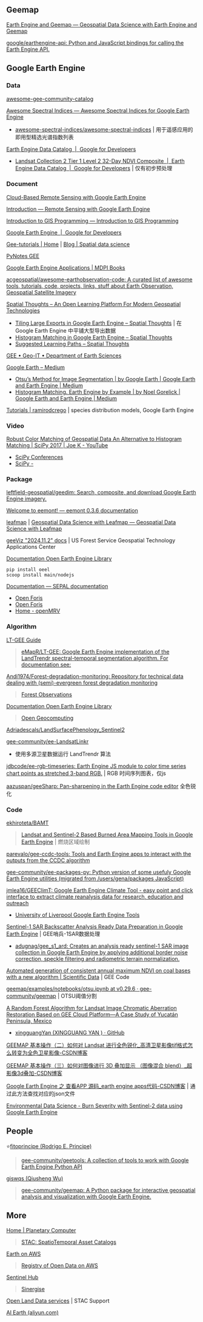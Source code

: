 
## Geemap

[Earth Engine and Geemap — Geospatial Data Science with Earth Engine and Geemap](https://book.geemap.org/index.html)

[google/earthengine-api: Python and JavaScript bindings for calling the Earth Engine API.](https://github.com/google/earthengine-api)

## Google Earth Engine

### Data

[awesome-gee-community-catalog](https://gee-community-catalog.org/)

[Awesome Spectral Indices — Awesome Spectral Indices for Google Earth Engine](https://awesome-ee-spectral-indices.readthedocs.io/en/latest/)

- [awesome-spectral-indices/awesome-spectral-indices](https://github.com/awesome-spectral-indices/awesome-spectral-indices) | 用于遥感应用的即用型精选光谱指数列表

[Earth Engine Data Catalog  |  Google for Developers](https://developers.google.cn/earth-engine/datasets)

- [Landsat Collection 2 Tier 1 Level 2 32-Day NDVI Composite  |  Earth Engine Data Catalog  |  Google for Developers](https://developers.google.com/earth-engine/datasets/catalog/LANDSAT_COMPOSITES_C02_T1_L2_32DAY_NDVI) | 仅有初步预处理

### Document

[Cloud-Based Remote Sensing with Google Earth Engine](https://www.eefabook.org/)

[Introduction — Remote Sensing with Google Earth Engine](https://calekochenour.github.io/remote-sensing-textbook/introduction.html)

[Introduction to GIS Programming — Introduction to GIS Programming](https://geog-312.gishub.org/index.html)

[Google Earth Engine  |  Google for Developers](https://developers.google.com/earth-engine)

[Gee-tutorials | Home](https://google-earth-engine.com/) | [Blog | Spatial data science](https://kaflekrishna.com.np/home/)

[PyNotes GEE](https://soilwater.github.io/pynotes-gee/)

[Google Earth Engine Applications | MDPI Books](https://www.mdpi.com/books/reprint/1262-google-earth-engine-applications)

[acgeospatial/awesome-earthobservation-code: A curated list of awesome tools, tutorials, code, projects, links, stuff about Earth Observation, Geospatial Satellite Imagery](https://github.com/acgeospatial/awesome-earthobservation-code)

[Spatial Thoughts – An Open Learning Platform For Modern Geospatial Technologies](https://spatialthoughts.com/)

- [Tiling Large Exports in Google Earth Engine – Spatial Thoughts](https://spatialthoughts.com/2024/10/23/large-image-exports-gee/) | 在 Google Earth Engine 中平铺大型导出数据
- [Histogram Matching in Google Earth Engine – Spatial Thoughts](https://spatialthoughts.com/2020/07/14/histogram-matching-gee/)
- [Suggested Learning Paths – Spatial Thoughts](https://spatialthoughts.com/learning-paths/)

[GEE • Geo-IT • Department of Earth Sciences](https://www.geo.fu-berlin.de/en/v/geo-it/gee/index.html)

[Google Earth – Medium](https://medium.com/@googleearth)

- [Otsu’s Method for Image Segmentation | by Google Earth | Google Earth and Earth Engine | Medium](https://medium.com/google-earth/otsus-method-for-image-segmentation-f5c48f405e)
- [Histogram Matching. Earth Engine by Example | by Noel Gorelick | Google Earth and Earth Engine | Medium](https://medium.com/google-earth/histogram-matching-c7153c85066d)

[Tutorials | ramirodcrego](https://ramirodcrego.com/teaching/) | species distribution models, Google Earth Engine

### Video

[Robust Color Matching of Geospatial Data An Alternative to Histogram Matching | SciPy 2017 | Joe K - YouTube](https://www.youtube.com/watch?app=desktop&v=i4K0uy4pQnw)

- [SciPy Conferences](https://conference.scipy.org/)
- [SciPy -](https://scipy.org/)

### Package

[leftfield-geospatial/geedim: Search, composite, and download Google Earth Engine imagery.](https://github.com/leftfield-geospatial/geedim)

[Welcome to eemont! — eemont 0.3.6 documentation](https://eemont.readthedocs.io/en/latest/)

[leafmap](https://leafmap.org/) | [Geospatial Data Science with Leafmap — Geospatial Data Science with Leafmap](https://book.leafmap.org/)

[geeViz "2024.11.2" docs](https://gee-community.github.io/geeViz/build/html/index.html#) | US Forest Service Geospatial Technology Applications Center

[Documentation Open Earth Engine Library](https://www.open-geocomputing.org/OpenEarthEngineLibrary/)

```shell
pip install oeel
scoop install main/nodejs
```

[Documentation — SEPAL documentation](https://docs.sepal.io/en/latest/index.html)

- [Open Foris](https://github.com/openforis)
- [Open Foris](https://openforis.org/)
- [Home - openMRV](https://www.openmrv.org/home)

### Algorithm

[LT-GEE Guide](https://emapr.github.io/LT-GEE/)

> [eMapR/LT-GEE: Google Earth Engine implementation of the LandTrendr spectral-temporal segmentation algorithm. For documentation see:](https://github.com/eMapR/LT-GEE)

[Andi1974/Forest-degradation-monitoring: Repository for technical data dealing with (semi)-evergreen forest degradation monitoring](https://github.com/Andi1974/Forest-degradation-monitoring)

> [Forest Observations](https://forobs.jrc.ec.europa.eu/methodologies/fcdm)

[Documentation Open Earth Engine Library](https://www.open-geocomputing.org/OpenEarthEngineLibrary/#)

> [Open Geocomputing](https://www.open-geocomputing.org/index.html)

[Adriadescals/LandSurfacePhenology_Sentinel2](https://github.com/adriadescals/LandSurfacePhenology_Sentinel2)

[gee-community/ee-LandsatLinkr](https://github.com/gee-community/ee-LandsatLinkr)

- 使用多源卫星数据运行 LandTrendr 算法

[jdbcode/ee-rgb-timeseries: Earth Engine JS module to color time series chart points as stretched 3-band RGB.](https://github.com/jdbcode/ee-rgb-timeseries) | RGB 时间序列图表，仅js

[aazuspan/geeSharp: Pan-sharpening in the Earth Engine code editor](https://github.com/aazuspan/geeSharp) 全色锐化

### Code

[ekhiroteta/BAMT](https://github.com/ekhiroteta/BAMT)

> [Landsat and Sentinel-2 Based Burned Area Mapping Tools in Google Earth Engine](https://www.mdpi.com/2072-4292/13/4/816) | 燃烧区域绘制

[parevalo/gee-ccdc-tools: Tools and Earth Engine apps to interact with the outputs from the CCDC algorithm](https://github.com/parevalo/gee-ccdc-tools)

[gee-community/ee-packages-py: Python version of some usefuly Google Earth Engine utilities (migrated from /users/gena/packages JavaScript)](https://github.com/gee-community/ee-packages-py)

[jmlea16/GEEClimT: Google Earth Engine Climate Tool - easy point and click interface to extract climate reanalysis data for research, education and outreach](https://github.com/jmlea16/GEEClimT)

- [University of Liverpool Google Earth Engine Tools](https://liverpoolgee.wordpress.com/)

[Sentinel-1 SAR Backscatter Analysis Ready Data Preparation in Google Earth Engine](https://www.mdpi.com/2072-4292/13/10/1954) | GEE哨兵-1SAR数据处理

- [adugnag/gee_s1_ard: Creates an analysis ready sentinel-1 SAR image collection in Google Earth Engine by applying additional border noise correction, speckle filtering and radiometric terrain normalization.](https://github.com/adugnag/gee_s1_ard)

[Automated generation of consistent annual maximum NDVI on coal bases with a new algorithm | Scientific Data](https://www.nature.com/articles/s41597-024-03543-2) | GEE Code

[geemap/examples/notebooks/otsu.ipynb at v0.29.6 · gee-community/geemap](https://github.com/gee-community/geemap/blob/v0.29.6/examples/notebooks/otsu.ipynb) | OTSU阈值分割

[A Random Forest Algorithm for Landsat Image Chromatic Aberration Restoration Based on GEE Cloud Platform&mdash;A Case Study of Yucat&aacute;n Peninsula, Mexico](https://www.mdpi.com/2072-4292/14/20/5154)

- [xingguangYan (XINGGUANG YAN ) · GitHub](https://github.com/xingguangYan)

[GEEMAP 基本操作（二）如何对 Landsat 进行全色锐化_高清卫星影像tif格式怎么转变为全色卫星影像-CSDN博客](https://blog.csdn.net/weixin_46601231/article/details/132421907)

[GEEMAP 基本操作（三）如何对图像进行 3D 叠加显示 （图像混合 blend）_超影像3d叠加-CSDN博客](https://hantf.blog.csdn.net/article/details/132634350)

[Google Earth Engine 之 查看APP 源码_earth engine apps代码-CSDN博客](https://blog.csdn.net/Dragonzxc/article/details/123172736) | 通过此方法查找对应的json文件

[Environmental Data Science - Burn Severity with Sentinel-2 data using Google Earth Engine](https://romero61.github.io/posts/SentinelNBR/)

## People

⭐[fitoprincipe (Rodrigo E. Principe)](https://github.com/fitoprincipe)

> [gee-community/geetools: A collection of tools to work with Google Earth Engine Python API](https://github.com/gee-community/geetools)

[giswqs (Qiusheng Wu)](https://github.com/giswqs)

> [gee-community/geemap: A Python package for interactive geospatial analysis and visualization with Google Earth Engine.](https://github.com/gee-community/geemap)

## More

[Home | Planetary Computer](https://planetarycomputer.microsoft.com/)

> [STAC: SpatioTemporal Asset Catalogs](https://stacspec.org/en)

[Earth on AWS](https://aws.amazon.com/earth/)

> [Registry of Open Data on AWS](https://registry.opendata.aws/?search=tags:gis,earth%20observation,events,mapping,meteorological,environmental,transportation)

[Sentinel Hub](https://www.sentinel-hub.com/)

> [Sinergise](https://www.sinergise.com/)

[Open Land Data services](https://openlandmap.github.io/book/) | STAC Support

[AI Earth (aliyun.com)](https://engine-aiearth.aliyun.com/#/)

